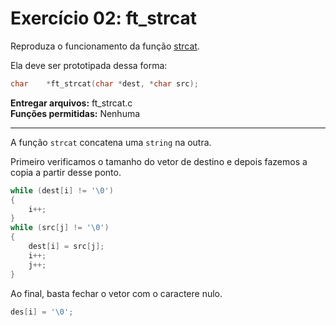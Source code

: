 # Exercício 02: ft_strcat

Reproduza o funcionamento da função [strcat](https://man7.org/linux/man-pages/man3/strcpy.3.html).

Ela deve ser prototipada dessa forma:

```c
char    *ft_strcat(char *dest, *char src);
```

**Entregar arquivos:** ft_strcat.c<br>
**Funções permitidas:** Nenhuma

---

A função `strcat` concatena uma `string` na outra.

Primeiro verificamos o tamanho do vetor de destino e depois fazemos a copia a partir desse ponto.

```c
while (dest[i] != '\0')
{
    i++;
}
while (src[j] != '\0')
{
    dest[i] = src[j];
    i++;
    j++;
}
```

Ao final, basta fechar o vetor com o caractere nulo.

```c
des[i] = '\0';
```
